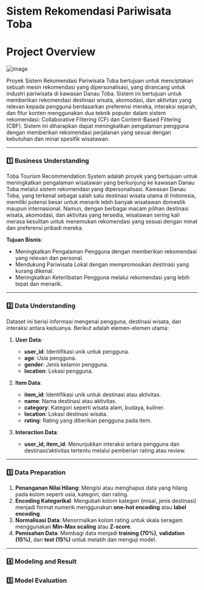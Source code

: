# Sistem Rekomendasi Pariwisata Toba 

# Project Overview
![image](https://github.com/user-attachments/assets/a88c23f3-7451-488b-9d9f-b9d6b1b984c9)

Proyek Sistem Rekomendasi Pariwisata Toba bertujuan untuk menciptakan sebuah mesin rekomendasi yang dipersonalisasi, yang dirancang untuk industri pariwisata di kawasan Danau Toba. Sistem ini bertujuan untuk memberikan rekomendasi destinasi wisata, akomodasi, dan aktivitas yang relevan kepada pengguna berdasarkan preferensi mereka, interaksi sejarah, dan fitur konten menggunakan dua teknik populer dalam sistem rekomendasi: Collaborative Filtering (CF) dan Content-Based Filtering (CBF). Sistem ini diharapkan dapat meningkatkan pengalaman pengguna dengan memberikan rekomendasi perjalanan yang sesuai dengan kebutuhan dan minat spesifik wisatawan.

---

### 1️⃣ **Business Understanding**
Toba Tourism Recommendation System adalah proyek yang bertujuan untuk meningkatkan pengalaman wisatawan yang berkunjung ke kawasan Danau Toba melalui sistem rekomendasi yang dipersonalisasi. Kawasan Danau Toba, yang terkenal sebagai salah satu destinasi wisata utama di Indonesia, memiliki potensi besar untuk menarik lebih banyak wisatawan domestik maupun internasional. Namun, dengan berbagai macam pilihan destinasi wisata, akomodasi, dan aktivitas yang tersedia, wisatawan sering kali merasa kesulitan untuk menemukan rekomendasi yang sesuai dengan minat dan preferensi pribadi mereka.

**Tujuan Bisnis**:
- Meningkatkan Pengalaman Pengguna dengan memberikan rekomendasi yang relevan dan personal.
- Mendukung Pariwisata Lokal dengan mempromosikan destinasi yang kurang dikenal.
- Meningkatkan Keterlibatan Pengguna melalui rekomendasi yang lebih tepat dan menarik.

---

### 2️⃣ **Data Understanding**

Dataset ini berisi informasi mengenai pengguna, destinasi wisata, dan interaksi antara keduanya. Berikut adalah elemen-elemen utama:

1. **User Data**:
   - **user_id**: Identifikasi unik untuk pengguna.
   - **age**: Usia pengguna.
   - **gender**: Jenis kelamin pengguna.
   - **location**: Lokasi pengguna.

2. **Item Data**:
   - **item_id**: Identifikasi unik untuk destinasi atau aktivitas.
   - **name**: Nama destinasi atau aktivitas.
   - **category**: Kategori seperti wisata alam, budaya, kuliner.
   - **location**: Lokasi destinasi wisata.
   - **rating**: Rating yang diberikan pengguna pada item.

3. **Interaction Data**:
   - **user_id, item_id**: Menunjukkan interaksi antara pengguna dan destinasi/aktivitas tertentu melalui pemberian rating atau review. 

---

### 3️⃣ **Data Preparation**
1. **Penanganan Nilai Hilang**: Mengisi atau menghapus data yang hilang pada kolom seperti usia, kategori, dan rating.
2. **Encoding Kategorikal**: Mengubah kolom kategori (misal, jenis destinasi) menjadi format numerik menggunakan **one-hot encoding** atau **label encoding**.
3. **Normalisasi Data**: Menormalkan kolom rating untuk skala seragam menggunakan **Min-Max scaling** atau **Z-score**.
4. **Pemisahan Data**: Membagi data menjadi **training (70%)**, **validation (15%)**, dan **test (15%)** untuk melatih dan menguji model.

---

### 4️⃣ **Modeling and Result**
### 5️⃣ **Model Evaluation**
